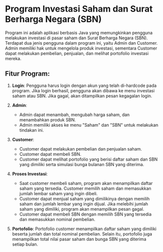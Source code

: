 # **Program Investasi Saham dan Surat Berharga Negara (SBN)**

Program ini adalah aplikasi berbasis Java yang memungkinkan pengguna melakukan investasi di pasar saham dan Surat Berharga Negara (SBN). Terdapat dua jenis pengguna dalam program ini, yaitu Admin dan Customer. Admin memiliki hak untuk mengelola produk investasi, sementara Customer dapat melakukan pembelian, penjualan, dan melihat portofolio investasi mereka.

## **Fitur Program:**

1. **Login**: 
   Pengguna harus login dengan akun yang telah di-hardcode pada program. Jika login berhasil, pengguna akan dibawa ke menu investasi saham atau SBN. Jika gagal, akan ditampilkan pesan kegagalan login.

2. **Admin**: 
   - Admin dapat menambah, mengubah harga saham, dan menambahkan produk SBN.
   - Admin memiliki akses ke menu "Saham" dan "SBN" untuk melakukan tindakan ini.

3. **Customer**: 
   - Customer dapat melakukan pembelian dan penjualan saham.
   - Customer dapat membeli SBN.
   - Customer dapat melihat portofolio yang berisi daftar saham dan SBN yang dimiliki serta simulasi bunga bulanan SBN yang diterima.

4. **Proses Investasi**:
   - Saat customer membeli saham, program akan menampilkan daftar saham yang tersedia. Customer memilih saham dan memasukkan jumlah lembar saham yang ingin dibeli.
   - Customer dapat menjual saham yang dimilikinya dengan memilih saham dan jumlah lembar yang ingin dijual. Jika melebihi jumlah saham yang dimiliki, program akan menampilkan pesan gagal.
   - Customer dapat membeli SBN dengan memilih SBN yang tersedia dan memasukkan nominal pembelian.

5. **Portofolio**: 
   Portofolio customer menampilkan daftar saham yang dimiliki beserta jumlah dan total nominal pembelian. Selain itu, portofolio juga menampilkan total nilai pasar saham dan bunga SBN yang diterima setiap bulan.
